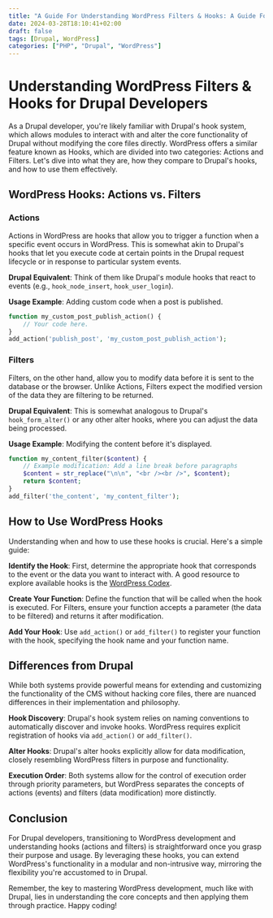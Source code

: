 ```yaml
---
title: "A Guide For Understanding WordPress Filters & Hooks: A Guide For Drupal Developers"
date: 2024-03-28T18:10:41+02:00
draft: false
tags: [Drupal, WordPress]
categories: ["PHP", "Drupal", "WordPress"]
---
```


# Understanding WordPress Filters & Hooks for Drupal Developers

As a Drupal developer, you're likely familiar with Drupal's hook system, which allows modules to interact with and alter the core functionality of Drupal without modifying the core files directly. WordPress offers a similar feature known as Hooks, which are divided into two categories: Actions and Filters. Let's dive into what they are, how they compare to Drupal's hooks, and how to use them effectively.

## WordPress Hooks: Actions vs. Filters

### Actions

Actions in WordPress are hooks that allow you to trigger a function when a specific event occurs in WordPress. This is somewhat akin to Drupal's hooks that let you execute code at certain points in the Drupal request lifecycle or in response to particular system events.

**Drupal Equivalent**: Think of them like Drupal's module hooks that react to events (e.g., `hook_node_insert`, `hook_user_login`).

**Usage Example**: Adding custom code when a post is published.

``` php
function my_custom_post_publish_action() {
    // Your code here.
}
add_action('publish_post', 'my_custom_post_publish_action');
```

### Filters

Filters, on the other hand, allow you to modify data before it is sent to the database or the browser. Unlike Actions, Filters expect the modified version of the data they are filtering to be returned.

**Drupal Equivalent**: This is somewhat analogous to Drupal's `hook_form_alter()` or any other alter hooks, where you can adjust the data being processed.

**Usage Example**: Modifying the content before it's displayed.

``` php
function my_content_filter($content) {
    // Example modification: Add a line break before paragraphs
    $content = str_replace("\n\n", "<br /><br />", $content);
    return $content;
}
add_filter('the_content', 'my_content_filter');
```

## How to Use WordPress Hooks

Understanding when and how to use these hooks is crucial. Here's a simple guide:

**Identify the Hook**: First, determine the appropriate hook that corresponds to the event or the data you want to interact with. A good resource to explore available hooks is the [WordPress Codex](https://codex.wordpress.org/Main_Page).

**Create Your Function**: Define the function that will be called when the hook is executed. For Filters, ensure your function accepts a parameter (the data to be filtered) and returns it after modification.

**Add Your Hook**: Use `add_action()` or `add_filter()` to register your function with the hook, specifying the hook name and your function name.

## Differences from Drupal

While both systems provide powerful means for extending and customizing the functionality of the CMS without hacking core files, there are nuanced differences in their implementation and philosophy.

**Hook Discovery**: Drupal's hook system relies on naming conventions to automatically discover and invoke hooks. WordPress requires explicit registration of hooks via `add_action()` or `add_filter()`.

**Alter Hooks**: Drupal's alter hooks explicitly allow for data modification, closely resembling WordPress filters in purpose and functionality.

**Execution Order**: Both systems allow for the control of execution order through priority parameters, but WordPress separates the concepts of actions (events) and filters (data modification) more distinctly.

## Conclusion

For Drupal developers, transitioning to WordPress development and understanding hooks (actions and filters) is straightforward once you grasp their purpose and usage. By leveraging these hooks, you can extend WordPress's functionality in a modular and non-intrusive way, mirroring the flexibility you're accustomed to in Drupal.

Remember, the key to mastering WordPress development, much like with Drupal, lies in understanding the core concepts and then applying them through practice. Happy coding!
